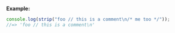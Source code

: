 **Example:**

```js
console.log(strip("foo // this is a comment\n/* me too */"));
//=> 'foo // this is a comment\n'
```
